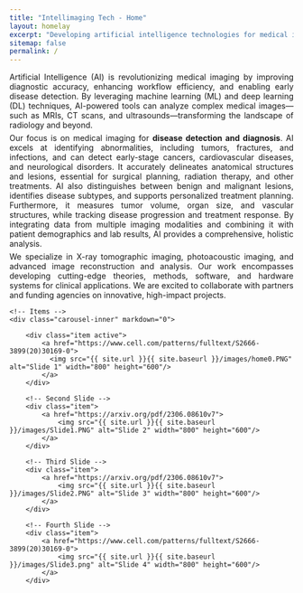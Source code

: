 ```yaml
---
title: "Intellimaging Tech - Home"
layout: homelay
excerpt: "Developing artificial intelligence technologies for medical imaging"
sitemap: false
permalink: /
---
```

<p style="text-align: justify;">Artificial Intelligence (AI) is revolutionizing medical imaging by improving diagnostic accuracy, enhancing workflow efficiency, and enabling early disease detection. By leveraging machine learning (ML) and deep learning (DL) techniques, AI-powered tools can analyze complex medical images—such as MRIs, CT scans, and ultrasounds—transforming the landscape of radiology and beyond.<br/>
<br style="line-height: 6px" />
Our focus is on medical imaging for <b>disease detection and diagnosis</b>. AI excels at identifying abnormalities, including tumors, fractures, and infections, and can detect early-stage cancers, cardiovascular diseases, and neurological disorders. It accurately delineates anatomical structures and lesions, essential for surgical planning, radiation therapy, and other treatments. AI also distinguishes between benign and malignant lesions, identifies disease subtypes, and supports personalized treatment planning. Furthermore, it measures tumor volume, organ size, and vascular structures, while tracking disease progression and treatment response. By integrating data from multiple imaging modalities and combining it with patient demographics and lab results, AI provides a comprehensive, holistic analysis.<br/>
<br style="line-height: 6px" />
We specialize in X-ray tomographic imaging, photoacoustic imaging, and advanced image reconstruction and analysis. Our work encompasses developing cutting-edge theories, methods, software, and hardware systems for clinical applications. We are excited to collaborate with partners and funding agencies on innovative, high-impact projects.</p>

<div markdown="0" id="carousel" class="carousel slide" data-ride="carousel" data-interval="2500" data-pause="hover" >
    <!-- Menu
    <ol class="carousel-indicators">
        <li data-target="#carousel" data-slide-to="0" class="active"></li>
        <li data-target="#carousel" data-slide-to="1"></li>
        <li data-target="#carousel" data-slide-to="2"></li>
        <li data-target="#carousel" data-slide-to="3"></li>
    </ol> -->

    <!-- Items -->
    <div class="carousel-inner" markdown="0">
    
        <div class="item active">
            <a href="https://www.cell.com/patterns/fulltext/S2666-3899(20)30169-0">
              <img src="{{ site.url }}{{ site.baseurl }}/images/home0.PNG" alt="Slide 1" width="800" height="600"/>
            </a>
        </div>

        <!-- Second Slide -->
        <div class="item">
            <a href="https://arxiv.org/pdf/2306.08610v7">
                <img src="{{ site.url }}{{ site.baseurl }}/images/Slide1.PNG" alt="Slide 2" width="800" height="600"/>
            </a>
        </div>

        <!-- Third Slide -->
        <div class="item">
            <a href="https://arxiv.org/pdf/2306.08610v7">
                <img src="{{ site.url }}{{ site.baseurl }}/images/Slide2.PNG" alt="Slide 3" width="800" height="600"/>
            </a>
        </div>

        <!-- Fourth Slide -->
        <div class="item">
            <a href="https://www.cell.com/patterns/fulltext/S2666-3899(20)30169-0">
                <img src="{{ site.url }}{{ site.baseurl }}/images/Slide3.png" alt="Slide 4" width="800" height="600"/>
            </a>
        </div>
  </div>
  <!--
  <a class="left carousel-control" role="button" data-slide="prev">
    <span class="glyphicon glyphicon-chevron-left" aria-hidden="true"></span>
    <span class="sr-only">Previous</span>
  </a>
  <a class="right carousel-control" role="button" data-slide="next">
    <span class="glyphicon glyphicon-chevron-right" aria-hidden="true"></span>
    <span class="sr-only">Next</span> 
  </a>
  -->
  <!--
  <a class="left carousel-control" role="button" data-slide="prev" onclick="moveCarousel('prev')">
    <span class="glyphicon glyphicon-chevron-left" aria-hidden="true"></span>
    <span class="sr-only">Previous</span>
  </a>
  <a class="right carousel-control" role="button" data-slide="next" onclick="moveCarousel('next')">
    <span class="glyphicon glyphicon-chevron-right" aria-hidden="true"></span>
    <span class="sr-only">Next</span>
  </a>
  -->
</div>

<!-- jQuery (necessary for Bootstrap's JavaScript plugins) -->
<script src="https://ajax.googleapis.com/ajax/libs/jquery/1.12.4/jquery.min.js"></script>
<!-- Include all compiled plugins (below), or include individual files as needed -->
<script src="https://maxcdn.bootstrapcdn.com/bootstrap/3.3.7/js/bootstrap.min.js"></script>


